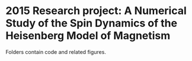 # 2015 Research project: A Numerical Study of the Spin Dynamics of the Heisenberg Model of Magnetism

Folders contain code and related figures. 
